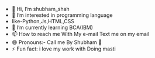 - 👋 Hi, I’m shubham_shah
- 👀 I’m interested in programming language
- like-Python,Js,HTML,CSS
- 🌱 I’m currently learning BCA(IBM)
- 📫 How to reach me With My e-mail Text me on my email
- 😄 Pronouns:- Call me By Shubham 🤗
- ⚡ Fun fact: i love my work with Doing masti

<!---
shubham8099/shubham8099 is a ✨ special ✨ repository because its `README.md` (this file) appears on your GitHub profile.
You can click the Preview link to take a look at your changes.
--->
